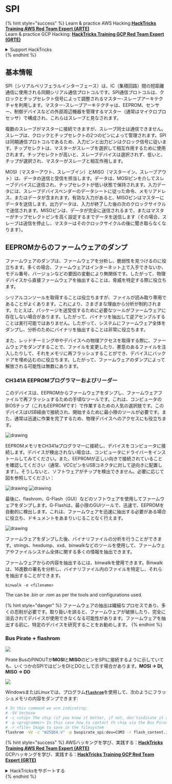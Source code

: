 # SPI

{% hint style="success" %}
Learn & practice AWS Hacking:<img src="/.gitbook/assets/arte.png" alt="" data-size="line">[**HackTricks Training AWS Red Team Expert (ARTE)**](https://training.hacktricks.xyz/courses/arte)<img src="/.gitbook/assets/arte.png" alt="" data-size="line">\
Learn & practice GCP Hacking: <img src="/.gitbook/assets/grte.png" alt="" data-size="line">[**HackTricks Training GCP Red Team Expert (GRTE)**<img src="/.gitbook/assets/grte.png" alt="" data-size="line">](https://training.hacktricks.xyz/courses/grte)

<details>

<summary>Support HackTricks</summary>

* Check the [**subscription plans**](https://github.com/sponsors/carlospolop)!
* **Join the** 💬 [**Discord group**](https://discord.gg/hRep4RUj7f) or the [**telegram group**](https://t.me/peass) or **follow** us on **Twitter** 🐦 [**@hacktricks\_live**](https://twitter.com/hacktricks\_live)**.**
* **Share hacking tricks by submitting PRs to the** [**HackTricks**](https://github.com/carlospolop/hacktricks) and [**HackTricks Cloud**](https://github.com/carlospolop/hacktricks-cloud) github repos.

</details>
{% endhint %}

## 基本情報

SPI（シリアルペリフェラルインターフェース）は、IC（集積回路）間の短距離通信に使用される同期シリアル通信プロトコルです。SPI通信プロトコルは、クロックとチップセレクト信号によって調整されるマスター-スレーブアーキテクチャを利用します。マスター-スレーブアーキテクチャは、EEPROM、センサー、制御デバイスなどの外部周辺機器を管理するマスター（通常はマイクロプロセッサ）で構成され、これらはスレーブと見なされます。

複数のスレーブがマスターに接続できますが、スレーブ同士は通信できません。スレーブは、クロックとチップセレクトの2つのピンによって管理されます。SPIは同期通信プロトコルであるため、入力ピンと出力ピンはクロック信号に従います。チップセレクトは、マスターがスレーブを選択して相互作用するために使用されます。チップセレクトが高いと、スレーブデバイスは選択されず、低いと、チップが選択され、マスターがスレーブと相互作用します。

MOSI（マスターアウト、スレーブイン）とMISO（マスターイン、スレーブアウト）は、データの送信と受信を担当します。データは、MOSIピンを介してスレーブデバイスに送信され、チップセレクトが低い状態で保持されます。入力データには、スレーブデバイスベンダーのデータシートに従った命令、メモリアドレス、またはデータが含まれます。有効な入力があると、MISOピンはマスターにデータを送信します。出力データは、入力が終了した後の次のクロックサイクルで送信されます。MISOピンは、データが完全に送信されるまで、またはマスターがチップセレクトピンを高く設定するまでデータを送信します（その場合、スレーブは送信を停止し、マスターはそのクロックサイクルの後に聞き取らなくなります）。

## EEPROMからのファームウェアのダンプ

ファームウェアのダンプは、ファームウェアを分析し、脆弱性を見つけるのに役立ちます。多くの場合、ファームウェアはインターネット上で入手できないか、モデル番号、バージョンなどの要因の変動により無関係です。したがって、物理デバイスから直接ファームウェアを抽出することは、脅威を特定する際に役立ちます。

シリアルコンソールを取得することは役立ちますが、ファイルが読み取り専用であることがよくあります。これにより、さまざまな理由から分析が制約されます。たとえば、パッケージを送受信するために必要なツールがファームウェアに存在しない場合があります。したがって、バイナリを抽出して逆アセンブルすることは実行可能ではありません。したがって、システムにファームウェア全体をダンプし、分析のためにバイナリを抽出することは非常に役立ちます。

また、レッドチーミング中やデバイスへの物理アクセスを取得する際に、ファームウェアをダンプすることで、ファイルを変更したり、悪意のあるファイルを注入したりして、それをメモリに再フラッシュすることができ、デバイスにバックドアを埋め込むのに役立ちます。したがって、ファームウェアのダンプによって解放される可能性は無数にあります。

### CH341A EEPROMプログラマーおよびリーダー

このデバイスは、EEPROMからファームウェアをダンプし、ファームウェアファイルで再フラッシュするための手頃なツールです。これは、コンピュータのBIOSチップ（これもEEPROMです）で作業するための人気の選択肢です。このデバイスはUSB経由で接続され、開始するために最小限のツールが必要です。また、通常は迅速に作業を完了するため、物理デバイスへのアクセスにも役立ちます。

![drawing](../../.gitbook/assets/board\_image\_ch341a.jpg)

EEPROMメモリをCH341aプログラマーに接続し、デバイスをコンピュータに接続します。デバイスが検出されない場合は、コンピュータにドライバーをインストールしてみてください。また、EEPROMが正しい向きで接続されていることを確認してください（通常、VCCピンをUSBコネクタに対して逆向きに配置します）。そうしないと、ソフトウェアがチップを検出できません。必要に応じて図を参照してください：

![drawing](../../.gitbook/assets/connect\_wires\_ch341a.jpg) ![drawing](../../.gitbook/assets/eeprom\_plugged\_ch341a.jpg)

最後に、flashrom、G-Flash（GUI）などのソフトウェアを使用してファームウェアをダンプします。G-Flashは、最小限のGUIツールで、迅速で、EEPROMを自動的に検出します。これは、ファームウェアを迅速に抽出する必要がある場合に役立ち、ドキュメントをあまりいじることなく行えます。

![drawing](../../.gitbook/assets/connected\_status\_ch341a.jpg)

ファームウェアをダンプした後、バイナリファイルの分析を行うことができます。strings、hexdump、xxd、binwalkなどのツールを使用して、ファームウェアやファイルシステム全体に関する多くの情報を抽出できます。

ファームウェアからの内容を抽出するには、binwalkを使用できます。Binwalkは、16進数の署名を分析し、バイナリファイル内のファイルを特定し、それらを抽出することができます。
```
binwalk -e <filename>
```
The can be .bin or .rom as per the tools and configurations used.

{% hint style="danger" %}
ファームウェアの抽出は繊細なプロセスであり、多くの忍耐が必要です。取り扱いを誤ると、ファームウェアが破損したり、完全に消去されてデバイスが使用できなくなる可能性があります。ファームウェアを抽出する前に、特定のデバイスを研究することをお勧めします。
{% endhint %}

### Bus Pirate + flashrom

![](<../../.gitbook/assets/image (910).png>)

Pirate BusのPINOUTが**MOSI**と**MISO**のピンをSPIに接続するように示していても、いくつかのSPIではピンをDIとDOとして示す場合があります。**MOSI -> DI, MISO -> DO**

![](<../../.gitbook/assets/image (360).png>)

WindowsまたはLinuxでは、プログラム[**`flashrom`**](https://www.flashrom.org/Flashrom)を使用して、次のようにフラッシュメモリの内容をダンプできます:
```bash
# In this command we are indicating:
# -VV Verbose
# -c <chip> The chip (if you know it better, if not, don'tindicate it and the program might be able to find it)
# -p <programmer> In this case how to contact th chip via the Bus Pirate
# -r <file> Image to save in the filesystem
flashrom -VV -c "W25Q64.V" -p buspirate_spi:dev=COM3 -r flash_content.img
```
{% hint style="success" %}
AWSハッキングを学び、実践する：<img src="/.gitbook/assets/arte.png" alt="" data-size="line">[**HackTricks Training AWS Red Team Expert (ARTE)**](https://training.hacktricks.xyz/courses/arte)<img src="/.gitbook/assets/arte.png" alt="" data-size="line">\
GCPハッキングを学び、実践する：<img src="/.gitbook/assets/grte.png" alt="" data-size="line">[**HackTricks Training GCP Red Team Expert (GRTE)**<img src="/.gitbook/assets/grte.png" alt="" data-size="line">](https://training.hacktricks.xyz/courses/grte)

<details>

<summary>HackTricksをサポートする</summary>

* [**サブスクリプションプラン**](https://github.com/sponsors/carlospolop)を確認してください！
* **💬 [**Discordグループ**](https://discord.gg/hRep4RUj7f)または[**Telegramグループ**](https://t.me/peass)に参加するか、**Twitter** 🐦 [**@hacktricks\_live**](https://twitter.com/hacktricks\_live)**をフォローしてください。**
* **ハッキングのトリックを共有するには、[**HackTricks**](https://github.com/carlospolop/hacktricks)と[**HackTricks Cloud**](https://github.com/carlospolop/hacktricks-cloud)のGitHubリポジトリにPRを提出してください。**

</details>
{% endhint %}
